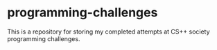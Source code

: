 # programming-challenges
This is a repository for storing my completed attempts at CS++ society programming challenges.
